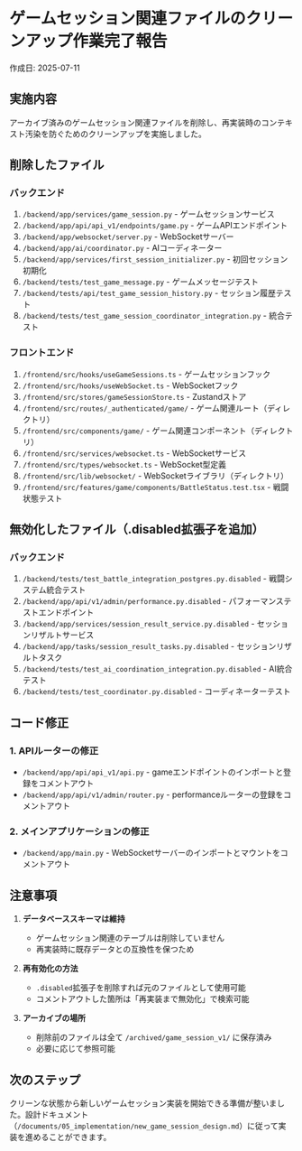 # ゲームセッション関連ファイルのクリーンアップ作業完了報告

作成日: 2025-07-11

## 実施内容

アーカイブ済みのゲームセッション関連ファイルを削除し、再実装時のコンテキスト汚染を防ぐためのクリーンアップを実施しました。

## 削除したファイル

### バックエンド
1. `/backend/app/services/game_session.py` - ゲームセッションサービス
2. `/backend/app/api/api_v1/endpoints/game.py` - ゲームAPIエンドポイント
3. `/backend/app/websocket/server.py` - WebSocketサーバー
4. `/backend/app/ai/coordinator.py` - AIコーディネーター
5. `/backend/app/services/first_session_initializer.py` - 初回セッション初期化
6. `/backend/tests/test_game_message.py` - ゲームメッセージテスト
7. `/backend/tests/api/test_game_session_history.py` - セッション履歴テスト
8. `/backend/tests/test_game_session_coordinator_integration.py` - 統合テスト

### フロントエンド
1. `/frontend/src/hooks/useGameSessions.ts` - ゲームセッションフック
2. `/frontend/src/hooks/useWebSocket.ts` - WebSocketフック
3. `/frontend/src/stores/gameSessionStore.ts` - Zustandストア
4. `/frontend/src/routes/_authenticated/game/` - ゲーム関連ルート（ディレクトリ）
5. `/frontend/src/components/game/` - ゲーム関連コンポーネント（ディレクトリ）
6. `/frontend/src/services/websocket.ts` - WebSocketサービス
7. `/frontend/src/types/websocket.ts` - WebSocket型定義
8. `/frontend/src/lib/websocket/` - WebSocketライブラリ（ディレクトリ）
9. `/frontend/src/features/game/components/BattleStatus.test.tsx` - 戦闘状態テスト

## 無効化したファイル（.disabled拡張子を追加）

### バックエンド
1. `/backend/tests/test_battle_integration_postgres.py.disabled` - 戦闘システム統合テスト
2. `/backend/app/api/v1/admin/performance.py.disabled` - パフォーマンステストエンドポイント
3. `/backend/app/services/session_result_service.py.disabled` - セッションリザルトサービス
4. `/backend/app/tasks/session_result_tasks.py.disabled` - セッションリザルトタスク
5. `/backend/tests/test_ai_coordination_integration.py.disabled` - AI統合テスト
6. `/backend/tests/test_coordinator.py.disabled` - コーディネーターテスト

## コード修正

### 1. APIルーターの修正
- `/backend/app/api/api_v1/api.py` - gameエンドポイントのインポートと登録をコメントアウト
- `/backend/app/api/v1/admin/router.py` - performanceルーターの登録をコメントアウト

### 2. メインアプリケーションの修正
- `/backend/app/main.py` - WebSocketサーバーのインポートとマウントをコメントアウト

## 注意事項

1. **データベーススキーマは維持**
   - ゲームセッション関連のテーブルは削除していません
   - 再実装時に既存データとの互換性を保つため

2. **再有効化の方法**
   - `.disabled`拡張子を削除すれば元のファイルとして使用可能
   - コメントアウトした箇所は「再実装まで無効化」で検索可能

3. **アーカイブの場所**
   - 削除前のファイルは全て `/archived/game_session_v1/` に保存済み
   - 必要に応じて参照可能

## 次のステップ

クリーンな状態から新しいゲームセッション実装を開始できる準備が整いました。設計ドキュメント（`/documents/05_implementation/new_game_session_design.md`）に従って実装を進めることができます。